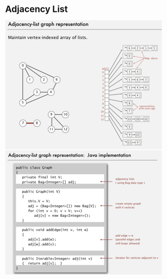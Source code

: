 # Adjacency List

![image](../../media/Adjacency-List-image1.jpg)
![image](../../media/Adjacency-List-image2.jpg)
